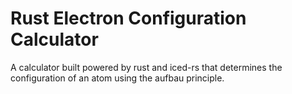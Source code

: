 # Rust Electron Configuration Calculator

A calculator built powered by rust and iced-rs that determines the configuration of an atom using the aufbau principle.
